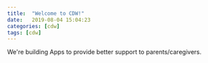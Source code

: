 ```yaml
---
title:  "Welcome to CDW!"
date:   2019-08-04 15:04:23
categories: [cdw]
tags: [cdw]
---
```


We're building Apps to provide better support to parents/caregivers.